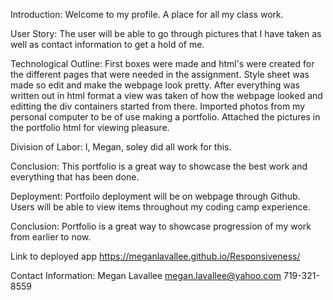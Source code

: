 Introduction:
Welcome to my profile. A place for all my class work. 

User Story:
The user will be able to go through pictures that I have taken as well as contact information to get a hold of me.  

Technological Outline:
First boxes were made and html's were created for the different pages that were needed in the assignment. Style sheet was made so edit and make the webpage look pretty. After everything was written out in html format a view was taken of how the webpage looked and editting the div containers started from there.  Imported photos from my personal computer to be of use making a portfolio.  Attached the pictures in the portfolio html for viewing pleasure.  

Division of Labor:
I, Megan, soley did all work for this.  

Conclusion:
This portfolio is a great way to showcase the best work and everything that has been done. 

Deployment:
Portfoilo deployment will be on webpage through Github. Users will be able to view items throughout my coding camp experience. 

Conclusion:
Portfolio is a great way to showcase progression of my work from earlier to now. 

Link to deployed app
https://meganlavallee.github.io/Responsiveness/ 

Contact Information: 
Megan Lavallee
megan.lavallee@yahoo.com
719-321-8559